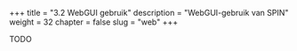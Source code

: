 +++
title = "3.2 WebGUI gebruik"
description = "WebGUI-gebruik van SPIN"
weight = 32
chapter = false
slug = "web"
+++

TODO
